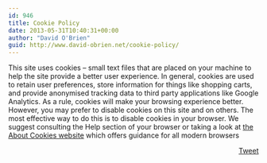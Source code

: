 ```yaml
---
id: 946
title: Cookie Policy
date: 2013-05-31T10:40:31+00:00
author: "David O'Brien"
guid: http://www.david-obrien.net/cookie-policy/
---
```

This site uses cookies &#8211; small text files that are placed on your machine to help the site provide a better user experience. In general, cookies are used to retain user preferences, store information for things like shopping carts, and provide anonymised tracking data to third party applications like Google Analytics. As a rule, cookies will make your browsing experience better. However, you may prefer to disable cookies on this site and on others. The most effective way to do this is to disable cookies in your browser. We suggest consulting the Help section of your browser or taking a look at <a href="http://www.aboutcookies.org" onclick="_gaq.push(['_trackEvent', 'outbound-article', 'http://www.aboutcookies.org', 'the About Cookies website']);" >the About Cookies website</a> which offers guidance for all modern browsers

<div style="float: right; margin-left: 10px;">
  <a href="https://twitter.com/share" onclick="_gaq.push(['_trackEvent', 'outbound-article', 'https://twitter.com/share', 'Tweet']);" class="twitter-share-button" data-count="vertical" data-url="http://www.david-obrien.net/cookie-policy/">Tweet</a>
</div>